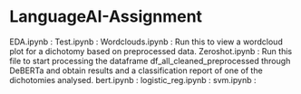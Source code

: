 # LanguageAI-Assignment

EDA.ipynb :
Test.ipynb :
Wordclouds.ipynb : Run this to view a wordcloud plot for a dichotomy based on preprocessed data.
Zeroshot.ipynb : Run this file to start processing the dataframe df_all_cleaned_preprocessed through DeBERTa and obtain results and a classification report of one of the dichotomies analysed.
bert.ipynb :
logistic_reg.ipynb : 
svm.ipynb : 
